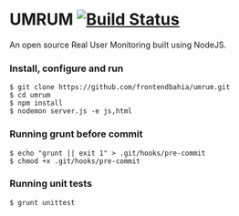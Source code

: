 # UMRUM [![Build Status](https://travis-ci.org/frontendbahia/umrum.png?branch=master)](https://travis-ci.org/frontendbahia/umrum)
An open source Real User Monitoring built using NodeJS.

### Install, configure and run

```
$ git clone https://github.com/frontendbahia/umrum.git
$ cd umrum
$ npm install
$ nodemon server.js -e js,html
```

### Running grunt before commit

```
$ echo "grunt || exit 1" > .git/hooks/pre-commit
$ chmod +x .git/hooks/pre-commit
```

### Running unit tests

```
$ grunt unittest
```
